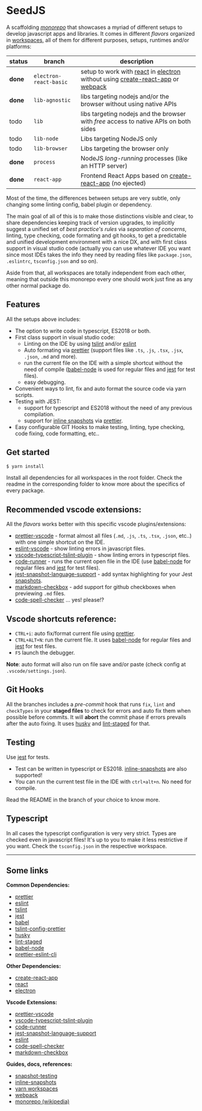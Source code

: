 # SeedJS

A scaffolding _[monorepo]_ that showcases a myriad of different setups to
develop javascript apps and libraries. It comes in different _flavors_ organized
in [workspaces], all of them for different purposes, setups, runtimes and/or
platforms:

| status   | branch                 | description                                                                            |
| -------- | ---------------------- | -------------------------------------------------------------------------------------- |
| **done** | `electron-react-basic` | setup to work with [react] in [electron] without using [create-react-app] or [webpack] |
| **done** | `lib-agnostic`         | libs targeting nodejs and/or the browser without using native APIs                     |
| todo     | `lib`                  | libs targeting nodejs and the browser with _free_ access to native APIs on both sides  |
| todo     | `lib-node`             | Libs targeting NodeJS only                                                             |
| todo     | `lib-browser`          | Libs targeting the browser only                                                        |
| **done** | `process`              | NodeJS _long-running_ processes (like an HTTP server)                                  |
| **done** | `react-app`            | Frontend React Apps based on [create-react-app] (no ejected)                           |

Most of the time, the differences between setups are very subtle, only changing
some linting config, babel plugin or dependency.

The main goal of all of this is to make those distinctions visible and clear, to
share dependencies keeping track of version upgrades, to implicitly suggest a
unified set of _best practice's rules_ via _separation of concerns_, linting,
type checking, code formating and git hooks, to get a predictable and unified
development environment with a nice DX, and with first class support in visual
studio code (actually you can use whatever IDE you want since most IDEs takes
the info they need by reading files like `package.json`, `.eslintrc`,
`tsconfig.json` and so on).

Aside from that, all workspaces are totally independent from each other, meaning
that outside this monorepo every one should work just fine as any other normal
package do.

## Features

All the setups above includes:

- The option to write code in typescript, ES2018 or both.
- First class support in visual studio code:
  - Linting on the IDE by using [tslint] and/or [eslint]
  - Auto formating via [prettier] (support files like `.ts`, `.js`, `.tsx`,
    `.jsx`, `.json`, `.md` and more).
  - run the current file on the IDE with a simple shortcut without the need
    of compile ([babel-node] is used for regular files and [jest] for test
    files).
  - easy debugging.
- Convenient ways to lint, fix and auto format the source code via yarn scripts.
- Testing with JEST:
  - support for typescript and ES2018 without the need of any previous
    compilation.
  - support for [inline snapshots][inline-snapshots] via [prettier].
- Easy configurable GIT Hooks to make testing, linting, type checking, code
  fixing, code formatting, etc..

## Get started

```bash
$ yarn install
```

Install all dependencies for all workspaces in the root folder. Check the readme
in the corresponding folder to know more about the specifics of every package.

## Recommended vscode extensions:

All the _flavors_ works better with this specific vscode plugins/extensions:

- [prettier-vscode] - format almost all files (`.md`, `.js`, `.ts`, `.tsx`,
  `.json`, etc..) with one simple shortcut on the IDE.
- [eslint-vscode] - show linting errors in javascript files.
- [vscode-typescript-tslint-plugin] - show linting errors in typescript files.
- [code-runner] - runs the current open file in the IDE (use [babel-node] for
  regular files and [jest] for test files).
- [jest-snapshot-language-support] - add syntax highlighting for your Jest
  [snapshots][snapshot-testing].
- [markdown-checkbox] - add support for github checkboxes when previewing `.md`
  files.
- [code-spell-checker] ... yes! please!?

## Vscode shortcuts reference:

- `CTRL+i`: auto fix/format current file using [prettier].
- `CTRL+ALT+N`: run the current file. It uses [babel-node] for regular files and
  [jest] for test files.
- `F5` launch the debugger.

**Note**: auto format will also run on file save and/or paste (check config at
`.vscode/settings.json`).

## Git Hooks

All the branches includes a _pre-commit_ hook that runs `fix`, `lint` and
`checkTypes` in your **staged files** to check for errors and auto fix them when
possible before commits. It will **abort** the commit phase if errors prevails
after the auto fixing. It uses [husky] and [lint-staged] for that.

## Testing

Use [jest] for tests.

- Test can be written in typescript or ES2018. [inline-snapshots] are also
  supported!
- You can run the current test file in the IDE with `ctrl+alt+n`. No need for
  compile.

Read the README in the branch of your choice to know more.

## Typescript

In all cases the typescript configuration is very very strict. Types are checked
even in javascript files! It's up to you to make it less restrictive if you
want. Check the `tsconfig.json` in the respective workspace.

---

## Some links

**Common Dependencies:**

- [prettier]
- [eslint]
- [tslint]
- [jest]
- [babel]
- [tslint-config-prettier]
- [husky]
- [lint-staged]
- [babel-node]
- [prettier-eslint-cli]

[tslint]: https://palantir.github.io/tslint/
[prettier]: https://prettier.io/
[tslint-config-prettier]: https://github.com/prettier/tslint-config-prettier
[husky]: https://github.com/typicode/husky
[lint-staged]: https://www.npmjs.com/package/lint-staged
[jest]: https://jestjs.io/
[babel-node]: https://babeljs.io/docs/en/babel-node
[babel]: https://babeljs.io/
[eslint]: https://eslint.org/

**Other Dependencies:**

- [create-react-app]
- [react]
- [electron]

[create-react-app]: https://facebook.github.io/create-react-app/
[react]: https://reactjs.org/
[electron]: https://electronjs.org/

**Vscode Extensions:**

- [prettier-vscode]
- [vscode-typescript-tslint-plugin]
- [code-runner]
- [jest-snapshot-language-support]
- [eslint][eslint-vscode]
- [code-spell-checker]
- [markdown-checkbox]

[prettier-vscode]: https://marketplace.visualstudio.com/items?itemName=esbenp.prettier-vscode
[vscode-typescript-tslint-plugin]: https://marketplace.visualstudio.com/items?itemName=ms-vscode.vscode-typescript-tslint-plugin
[code-runner]: https://marketplace.visualstudio.com/items?itemName=formulahendry.code-runner
[jest-snapshot-language-support]: https://marketplace.visualstudio.com/items?itemName=tlent.jest-snapshot-language-support
[eslint-vscode]: https://marketplace.visualstudio.com/items?itemName=dbaeumer.vscode-eslint
[prettier-eslint-cli]: https://github.com/prettier/prettier-eslint-cli
[tslint]: https://palantir.github.io/tslint/
[code-spell-checker]: https://marketplace.visualstudio.com/items?itemName=streetsidesoftware.code-spell-checker
[markdown-checkbox]: https://marketplace.visualstudio.com/items?itemName=bierner.markdown-checkbox

**Guides, docs, references:**

- [snapshot-testing]
- [inline-snapshots]
- [yarn workspaces][workspaces]
- [webpack]
- [monorepo (wikipedia)][monorepo]

[snapshot-testing]: https://jestjs.io/docs/en/snapshot-testing
[inline-snapshots]: https://jestjs.io/docs/en/snapshot-testing#inline-snapshots
[workspaces]: https://yarnpkg.com/lang/en/docs/workspaces/
[webpack]: https://webpack.js.org/
[monorepo]: https://en.wikipedia.org/wiki/Monorepo
